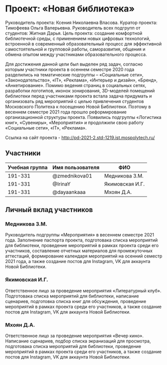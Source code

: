 # Проект: «Новая библиотека»

Руководитель проекта: Ксения Николаевна Власова.
Куратор проекта: Тимофеева Ольга Валерьевна.
Руководитель всех подгрупп от студентов: Житная Дарья.
Цель проекта: создание комфортной библиотечной среды, с применением новых цифровых технологий, встроенной в современный образовательный процесс для эффективной самостоятельной и групповой работы, саморазвития, общения и обмена опытом между участниками образовательного процесса.

Для достижения данной цели был выделен ряд задач, согласно которым участники проекта в осеннем семестре 2020 года разделились на тематические подгруппы – «Социальные сети», «Законодательство», «IT», «Реклама», «Интерьер и дизайн», «Бренд», «Анкетирование». Помимо ведения страниц в социальных сетях, разработки логотипов, иконок зонирования, 3D-моделей помещений библиотеки перед участниками проекта встала задача придумать и организовать ряд мероприятий с целью привлечения студентов Московского Политеха к посещению Новой Библиотеки. Поэтому в весеннем семестре 2021 года прошло реформирование организационной структуры проекта. Появились подгруппы «Логистика книг», «Сувениры», «Мероприятия» и продолжили свою работу «Социальные сети», «IT», «Реклама».

Ссылка на сайт проекта - http://pd-2021-2.std-1219.ist.mospolytech.ru/
## Участники

| Учебная группа | Имя пользователя | ФИО                      |
|----------------|------------------|--------------------------|
| 191-331        | @zmednikova01    | Медникова З.М.           |
| 191-331        | @IrinaY          | Якимовская И.Г.          |
| 191-331        | @dayaankaaa      | Мхоян Д.А.               |

## Личный вклад участников

### Медникова З.М.

Руководитель подгруппы «Мероприятия» в весеннем семестре 2021 года. Заполнение паспорта проекта, подготовака списка мероприятий для библиотеки, проведение мероприятий в рамках проекта среди его участников, составление отчетных материалов для промежуточных аттестаций, формирование календаря мероприятий на осенний семестр 2021 года, а также создание постов для Instagram, VK для аккаунта Новой Библиотеки.

### Якимовская И.Г.

Ответственное лицо за проведение мероприятия «Литературный клуб». Подготовака списка мероприятий для библиотеки, написание сценариев, подготовка списка книг для обсуждения, проведение мероприятий в рамках проекта среди его участников, а также создание постов для Instagram, VK для аккаунта Новой Библиотеки.

### Мхоян Д.А.

Ответственное лицо за проведение мероприятия «Вечер кино». Написание сценариев, подбор списка экранизаций для просмотра, подготовака списка мероприятий для библиотеки, проведение мероприятий в рамках проекта среди его участников, а также создание постов для Instagram, VK для аккаунта Новой Библиотеки.
